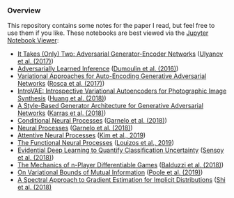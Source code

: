 ### Overview
This repository contains some notes for the paper I read, but feel free to use them if you like. These notebooks are best viewed via the [Jupyter Notebook Viewer](https://nbviewer.jupyter.org):

* [It Takes (Only) Two: Adversarial Generator-Encoder Networks](https://nbviewer.jupyter.org/github/tangbinh/notebooks/blob/master/papers/adversarial-generator-encoder-networks.ipynb?flush_cache=True) ([Ulyanov et al. (2017)](https://arxiv.org/abs/1704.02304))
* [Adversarially Learned Inference](https://nbviewer.jupyter.org/github/tangbinh/notebooks/blob/master/papers/adversarially-learned-inference.ipynb?flush_cache=True) ([Dumoulin et al. (2016)](https://arxiv.org/abs/1606.00704))
* [Variational Approaches for Auto-Encoding Generative Adversarial Networks](https://nbviewer.jupyter.org/github/tangbinh/notebooks/blob/master/papers/varitional-approaches-for-autoencoding-gans.ipynb?flush_cache=True) ([Rosca et al. (2017)](https://arxiv.org/abs/1706.04987))
* [IntroVAE: Introspective Variational Autoencoders for Photographic Image Synthesis](https://nbviewer.jupyter.org/github/tangbinh/notebooks/blob/master/papers/introspective-variational-autoencoders.ipynb?flush_cache=True) ([Huang et al. (2018)](https://arxiv.org/abs/1807.06358))
* [A Style-Based Generator Architecture for Generative Adversarial Networks](https://nbviewer.jupyter.org/github/tangbinh/notebooks/blob/master/papers/a-style-based-architecture-for-gans.ipynb?flush_cache=True) ([Karras et al. (2018)](https://arxiv.org/abs/1812.04948))
* [Conditional Neural Processes](https://nbviewer.jupyter.org/github/tangbinh/notebooks/blob/master/papers/conditional-neural-processes.ipynb?flush_cache=True) ([Garnelo et al. (2018)](https://arxiv.org/abs/1807.01613))
* [Neural Processes](https://nbviewer.jupyter.org/github/tangbinh/notebooks/blob/master/papers/neural-processes.ipynb?flush_cache=True) ([Garnelo et al. (2018)](https://arxiv.org/abs/1807.01622))
* [Attentive Neural Processes](https://nbviewer.jupyter.org/github/tangbinh/notebooks/blob/master/papers/attentive-neural-processes.ipynb?flush_cache=True) ([Kim et al., 2019](https://arxiv.org/abs/1901.05761))
* [The Functional Neural Processes](https://nbviewer.jupyter.org/github/tangbinh/notebooks/blob/master/papers/functional-neural-processes.ipynb?flush_cache=True) ([Louizos et al., 2019](https://arxiv.org/abs/1906.08324))
* [Evidential Deep Learning to Quantify Classification Uncertainty](https://nbviewer.jupyter.org/github/tangbinh/notebooks/blob/master/papers/evidential-deep-learning.ipynb?flush_cache=True) ([Sensoy et al. (2018)](https://arxiv.org/abs/1806.01768))
* [The Mechanics of n-Player Differentiable Games](https://nbviewer.jupyter.org/github/tangbinh/notebooks/blob/master/papers/mechanics-of-differentiable-games.ipynb?flush_cache=True) ([Balduzzi et al. (2018)](https://arxiv.org/abs/1802.05642))
* [On Variational Bounds of Mutual Information](https://nbviewer.jupyter.org/github/tangbinh/notebooks/blob/master/papers/on-variational-bounds-of-mutual-information.ipynb?flush_cache=True) ([Poole et al. (2019)](https://arxiv.org/abs/1905.06922))
* [A Spectral Approach to Gradient Estimation for Implicit Distributions](https://nbviewer.jupyter.org/github/tangbinh/notebooks/blob/master/papers/spectral-score-estimator.ipynb?flush_cache=True) ([Shi et al. (2018)](https://arxiv.org/abs/1806.02925)

